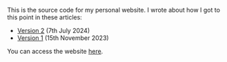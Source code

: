 This is the source code for my personal website.
I wrote about how I got to this point in these articles: 

- [Version 2](https://bolota.eu/posts/6_bolotaeuv2) (7th July 2024)
- [Version 1](https://bolota.eu/posts/1_bolotaeuv1) (15th November 2023)

You can access the website [here](https://bolota.eu/).